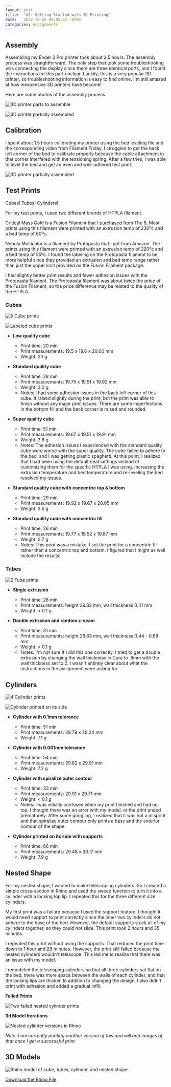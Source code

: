 ```yaml
---
layout: post
title:  "A3: Getting Started with 3D Printing"
date:   2022-10-25 09:02:52 -0700
categories: Assignments
---
```


## Assembly

Assembling my Ender 3 Pro printer took about 2.5 hours. The assembly process was straightforward. The only step that took some troubleshooting was connecting the display since there are three identical ports, and I found the instructions for this part unclear. Luckily, this is a very popular 3D printer, so troubleshooting information is easy to find online. I'm still amazed at how inexpensive 3D printers have become! 

Here are some photos of the assembly process. 

![3D printer parts to assemble](/Digital-Fabrication/assets/images/A3-01.jpeg)

![3D printer partially assembled](/Digital-Fabrication/assets/images/A3-02.jpeg)

## Calibration

I spent about 1.5 hours calibrating my printer using the bed leveling file and the corresponding video from Filament Friday. I struggled to get the back left corner of the bed to calibrate properly because the cable attachment in that corner interfered with the tensioning spring. After a few tries, I was able to level the bed and get an even and well-adhered test print. 

![3D printer partially assembled](/Digital-Fabrication/assets/images/A3-03.jpeg)

## Test Prints

Cubes! Tubes! Cylinders! 

For my test prints, I used two different brands of HTPLA filament. 

Critical Mass Gold is a Fusion Filament that I purchased from The 8. Most prints using this filament were printed with an extrusion temp of 230ºc and a bed temp of 60ºc. 

Nebula Multicolor is a filament by Protopasta that I got from Amazon. The prints using this filament were printed with an extrusion temp of 220ºc and a bed temp of 55ºc. I found the labeling on the Protopasta filament to be more helpful since they provided an extrusion and bed temp range rather than just the upper limit provided on the Fusion Filament package. 

I had slightly better print results and fewer adhesion issues with the Protopasta filament. The Protopasta filament was about twice the price of the Fusion Filament, so the price difference may be related to the quality of the HTPLA. 

### Cubes

![5 Cube prints](/Digital-Fabrication/assets/images/A3-04.jpeg)

![Labeled cube prints](/Digital-Fabrication/assets/images/A3-05.jpeg)

- **Low quality cube**
    - Print time: 20 min
    - Print measurements: 19.5 x 19.6 x 20.00 mm
    - Weight: 3.1 g 

- **Standard quality cube**
    - Print time: 28 min
    - Print measurements: 19.75 x 19.51 x 19.92 mm
    - Weight: 3.0 g
    - Notes: I had some adhesion issues in the back left corner of this cube. It raised slightly during the print, but the print was able to finish without any major print issues. There are some imperfections in the bottom fill and the back corner is raised and rounded. 

- **Super quality cube**
    - Print time: 51 min
    - Print measurements: 19.67 x 19.51 x 19.91 mm
    - Weight: 3.6 g 
    - Notes: The adhesion issues I experienced with the standard quality cube were worse with the super quality. The cube failed to adhere to the bed, and I was getting plastic spaghetti. At this point, I realized that I had been using the default heat settings instead of customizing them for the specific HTPLA I was using. Increasing the extrusion temperature and bed temperature and re-leveling the bed resolved my issues.

- **Standard quality cube with concentric top & bottom**
    - Print time: 29 min
    - Print measurements: 19.92 x 19.67 x 20.05 mm
    - Weight: 3.5 g

- **Standard quality cube with concentric fill**
    - Print time: 26 min
    - Print measurements: 19.77 x 19.52 x 19.87 mm
    - Weight: 2.7 g
    - Notes: This print was a mistake. I set the print for a concentric fill rather than a concentric top and bottom. I figured that I might as well include the results!

### Tubes

![2 Tube prints](/Digital-Fabrication/assets/images/A3-06.jpeg)

- **Single extrusion**
    - Print time: 28 min
    - Print measurements: height 29.82 mm, wall thickness 0.41 mm
    - Weight: < 0.1 g 

- **Double extrusion and random z-seam**
    - Print time: 31 min
    - Print measurements: height 28.83 mm, wall thickness 0.44 - 0.68 mm
    - Weight: < 0.1 g
    - Notes: I'm not sure if I did this one correctly. I tried to get a double extrusion by changing the wall thickness in Cura to .8mm with the wall thickness set to 2. I wasn't entirely clear about what the instructions in the assignment were asking for. 



## Cylinders

![4 Cylinder prints](/Digital-Fabrication/assets/images/A3-07.jpeg)

![Cylinder printed on its side](/Digital-Fabrication/assets/images/A3-08.jpeg)

- **Cylinder with 0.1mm tolerance**
    - Print time: 51 min
    - Print measurements: 29.79 x 29.24 mm
    - Weight: 7.1 g

- **Cylinder with 0.001mm tolerance**
    - Print time: 54 min
    - Print measurements: 29.82 x 29.91 mm 
    - Weight: 7.2 g

- **Cylinder with spiralize outer contour**
    - Print time: 33 min
    - Print measurements: 29.91 x 29.71 mm
    - Weight: < 0.1 g
    - Notes: I was initially confused when my print finished and had no top. I thought there was an error with my model, or the print ended prematurely. After some googling, I realized that it was not a misprint and that spiralize outer contour only prints a base and the exterior contour of the shape. 

- **Cylinder printed on its side with supports** 
    - Print time: 66 min
    - Print measurements: 29.48 x 30.17 mm
    - Weight: 7.9 g 

## Nested Shape

For my nested shape, I wanted to make telescoping cylinders. So I created a simple cross-section in Rhino and used the sweep function to turn it into a cylinder with a locking top lip. I repeated this for the three different size cylinders. 

My first print was a failure because I used the support feature. I thought it would need support to print correctly since the inner two cylinders do not adhere to the base of the bed. However, the default supports stuck all of my cylinders together, so they could not slide. This print took 2 hours and 35 minutes. 

I repeated this print without using the supports. That reduced the print time down to 1 hour and 28 minutes. However, the print still failed because the nested cylinders wouldn't telescope. This led me to realize that there was an issue with my model. 

I remodeled the telescoping cylinders so that all three cylinders sat flat on the bed, there was more space between the walls of each cylinder, and that the locking lips are thicker. In addition to changing the design, I also didn't print with adhesion and added a gradual infill. 

**Failed Prints**

![Two failed nested cylinder prints](/Digital-Fabrication/assets/images/A3-11.jpeg)

**3d Model Iterations**

![Nested cylinder versions in Rhino](/Digital-Fabrication/assets/images/A3-09.jpeg)

*Note: I am currently printing another version of this and will add images of that once I get a successful print*

## 3D Models

![Rhino model of cube, tubes, cylinder, and nested shape](/Digital-Fabrication/assets/images/A3-10.jpeg)

[Download the Rhino File](/Digital-Fabrication/assets/files/A3-3d%20printing.3dm)
